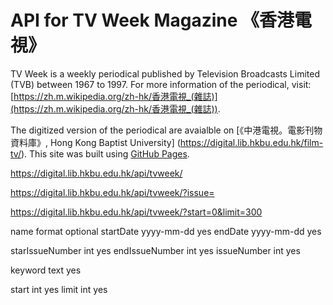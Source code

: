 # API for TV Week Magazine 《香港電視》

TV Week is a weekly periodical published by Television Broadcasts Limited (TVB) between 1967 to 1997.
For more information of the periodical, visit: [https://zh.m.wikipedia.org/zh-hk/香港電視_(雜誌)](https://zh.m.wikipedia.org/zh-hk/香港電視_(雜誌)).

The digitized version of the periodical are avaialble on [《中港電視。電影刊物資料庫》, Hong Kong Baptist University] (https://digital.lib.hkbu.edu.hk/film-tv/).
This site was built using [GitHub Pages](https://pages.github.com/).




https://digital.lib.hkbu.edu.hk/api/tvweek/




https://digital.lib.hkbu.edu.hk/api/tvweek/?issue=

https://digital.lib.hkbu.edu.hk/api/tvweek/?start=0&limit=300

name format optional startDate yyyy-mm-dd yes endDate yyyy-mm-dd yes

starIssueNumber int yes endIssueNumber int yes issueNumber int yes

keyword text yes

start int yes limit int yes
